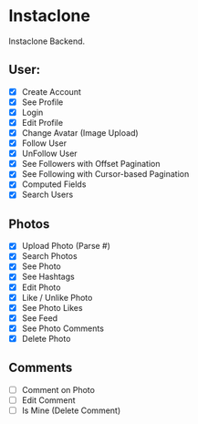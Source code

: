 # Instaclone

Instaclone Backend.

## User:

- [x] Create Account
- [x] See Profile
- [x] Login
- [x] Edit Profile
- [x] Change Avatar (Image Upload)
- [x] Follow User
- [x] UnFollow User
- [x] See Followers with Offset Pagination
- [x] See Following with Cursor-based Pagination
- [x] Computed Fields
- [x] Search Users

## Photos

- [x] Upload Photo (Parse #)
- [x] Search Photos
- [x] See Photo
- [x] See Hashtags
- [x] Edit Photo
- [x] Like / Unlike Photo
- [x] See Photo Likes
- [x] See Feed
- [x] See Photo Comments
- [x] Delete Photo

## Comments

- [ ] Comment on Photo
- [ ] Edit Comment
- [ ] Is Mine (Delete Comment)
